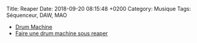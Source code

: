 Title:  Reaper
Date:   2018-09-20 08:15:48 +0200
Category: Musique
Tags: Séquenceur, DAW, MAO


* [Drum Machine](https://www.youtube.com/watch?v=RJD7aNzSmO8)
* [Faire une drum machine sous reaper](https://www.youtube.com/watch?v=RJD7aNzSmO8)
